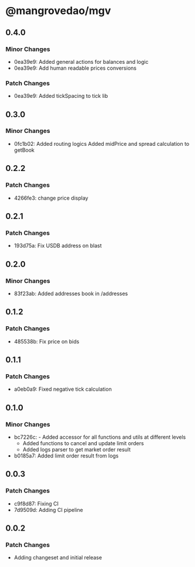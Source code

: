 # @mangrovedao/mgv

## 0.4.0

### Minor Changes

- 0ea39e9: Added general actions for balances and logic
- 0ea39e9: Add human readable prices conversions

### Patch Changes

- 0ea39e9: Added tickSpacing to tick lib

## 0.3.0

### Minor Changes

- 0fc1b02: Added routing logics
  Added midPrice and spread calculation to getBook

## 0.2.2

### Patch Changes

- 4266fe3: change price display

## 0.2.1

### Patch Changes

- 193d75a: Fix USDB address on blast

## 0.2.0

### Minor Changes

- 83f23ab: Added addresses book in /addresses

## 0.1.2

### Patch Changes

- 485538b: Fix price on bids

## 0.1.1

### Patch Changes

- a0eb0a9: Fixed negative tick calculation

## 0.1.0

### Minor Changes

- bc7226c: - Added accessor for all functions and utils at different levels
  - Added functions to cancel and update limit orders
  - Added logs parser to get market order result
- b0185a7: Added limit order result from logs

## 0.0.3

### Patch Changes

- c9f8d87: Fixing CI
- 7d9509d: Adding CI pipeline

## 0.0.2

### Patch Changes

- Adding changeset and initial release
